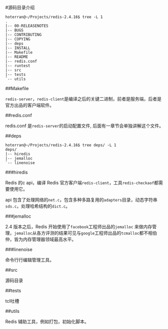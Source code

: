 #源码目录介绍


    hoterran@~/Projects/redis-2.4.16$ tree -L 1
    .
    |-- 00-RELEASENOTES
    |-- BUGS
    |-- CONTRIBUTING
    |-- COPYING
    |-- deps
    |-- INSTALL
    |-- Makefile
    |-- README
    |-- redis.conf
    |-- runtest
    |-- src
    |-- tests
    `-- utils


##Makefile

``redis-server``，``redis-client``是编译之后的关键二进制，前者是服务端，后者是官方出品的客户端软件。

##redis.conf

redis.conf 是``redis-server``的启动配置文件, 后面有一章节会单独讲解这个文件。

##deps

    hoterran@~/Projects/redis-2.4.16$ tree deps/ -L 1
    deps/
    |-- hiredis
    |-- jemalloc
    `-- linenoise


###hiredis

Redis 的c api，编译 Redis 官方客户端``redis-client``，工具``redis-checkaof``都需要使用它。

api 包含了处理网络的``net.c``，包含多种多路复用的``adapters``目录，动态字符串``sds.c``，处理哈希结构的``dict.c``。


###jemalloc

2.4 版本之后，Redis 开始使用了``facebook``工程师出品的``jemalloc`` 来做内存管理，``jemalloc``从各方评测的结果可见与``google``工程师出品的``tcmalloc``都不相伯仲，皆为内存管理器领域最高水平。


###linenoise

命令行行编辑管理工具。


##src

源码目录


##tests

tcl吐槽


##utils

Redis 辅助工具，例如打包，初始化脚本。




